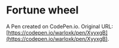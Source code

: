 # Fortune wheel

A Pen created on CodePen.io. Original URL: [https://codepen.io/warloxk/pen/XyyxgB](https://codepen.io/warloxk/pen/XyyxgB).

